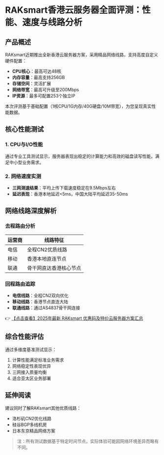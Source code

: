 # RAKsmart香港云服务器全面评测：性能、速度与线路分析

## 产品概述
RAKsmart近期推出全新香港云服务器方案，采用精品网络线路，支持高度自定义硬件配置：
- **CPU核心**：最高可达48核
- **内存容量**：最高支持256GB
- **存储空间**：灵活扩展
- **网络带宽**：最高可升级至200Mbps
- **IP资源**：最多可配置253个独立IP

本次评测基于基础配置（1核CPU/1G内存/40G硬盘/10M带宽），为您呈现真实性能数据。

## 核心性能测试
### 1. CPU与I/O性能
通过专业工具测试显示，服务器表现出稳定的计算能力和高效的磁盘读写性能，满足中小型业务需求。

### 2. 网络速度实测
- **三网测速结果**：平均上传下载速度稳定在9.5Mbps左右
- **延迟表现**：香港本地延迟<5ms，中国大陆平均延迟35-50ms

## 网络线路深度解析
### 去程路由分析
| 运营商 | 线路特征               |
|--------|------------------------|
| 电信   | 全程CN2优质线路        |
| 移动   | 香港本地直连节点       |
| 联通   | 骨干网直达香港核心节点 |

### 回程路由追踪
- **电信线路**：全程CN2双向优化
- **移动线路**：香港节点直连大陆
- **联通线路**：通过AS4837骨干网连接

👉 [【点击查看】2025年最新 RAKsmart 优惠码及特价云服务器方案汇总](https://bit.ly/raksmart)

## 综合性能评估
通过多维度基准测试显示：
1. 计算性能满足标准业务需求
2. 网络稳定性表现优异
3. 三网接入质量均衡
4. 适合亚太区业务部署

## 延伸阅读
建议同时了解RAKsmart其他优质线路：
- 洛杉矶CN2优化线路
- 硅谷BGP多线机房
- 日本东京精品网络方案

> 注：所有测试数据基于特定时间节点，实际体验可能因网络环境差异而略有不同。